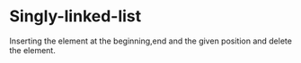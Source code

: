 # Singly-linked-list
Inserting the element at the beginning,end and the given position and delete the element.  
